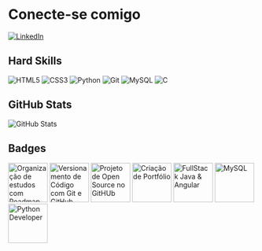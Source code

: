 # Conecte-se comigo

[![LinkedIn](https://img.shields.io/badge/LinkedIn-000?style=for-the-badge&logo=linkedin&logoColor=0E76A8)](https://www.linkedin.com/in/william-moreira-45288a1b4/)

## Hard Skills

![HTML5](https://img.shields.io/badge/HTML5-E34F26?style=for-the-badge&logo=html5&logoColor=white)
![CSS3](https://img.shields.io/badge/CSS3-1572B6?style=for-the-badge&logo=css3&logoColor=white)
![Python](https://img.shields.io/badge/Python-000?style=for-the-badge&logo=python)
![Git](https://img.shields.io/badge/GIT-E44C30?style=for-the-badge&logo=git&logoColor=white)
![MySQL](https://img.shields.io/badge/MySQL-005C84?style=for-the-badge&logo=mysql&logoColor=white)
![C](https://img.shields.io/badge/C-00599C?style=for-the-badge&logo=c&logoColor=white)

## GitHub Stats

![GitHub Stats](https://github-readme-stats.vercel.app/api?username=willmoreira27&theme=aura&show_icons=true&hide_title=true)

## Badges

<div align="left">
   <img height="80" width="80" title="Organização de estudos com Roadmap DIO e o Notion" src="https://github.com/willmoreira27/willmoreira27/assets/137202537/532a0a11-bd87-4dbf-963e-4d44f0f6eb80">
   <img height="80" width="80" title="Versionamento de Código com Git e GitHub"src="https://github.com/willmoreira27/willmoreira27/assets/137202537/72029701-dd9f-4216-a8c2-67c6efe77561">
   <img height="80" width="80" title="Projeto de Open Source no GitHUb"src="https://github.com/willmoreira27/willmoreira27/assets/137202537/daf83653-13e9-455e-884f-a645c3eb7bad" >
   <img height="80" width="80" title="Criação de Portfólio" src="https://github.com/willmoreira27/willmoreira27/assets/137202537/08931222-11f6-40e5-952f-fdeea666126c" >
   <img height="80" width="80" title="FullStack Java & Angular" src="https://hermes.dio.me/tracks/afebe5ed-2b18-438a-95b0-2c971e9aeff9.png" >
   <img height="80" width="80" title="MySQL" src="https://hermes.dio.me/courses/badge/92b14ead-e8b4-4eca-ab08-6800c8242469.png" >
   <img height="80" width="80" title="Python Developer" src="https://assets.dio.me/XdrRLJ6F_ahXAF0ZiMxImvECVfIdkd8LlDoeudV-Zxw/f:webp/h:120/q:80/L3RyYWNrcy83M2UxYWYwOS1kNTI1LTRjNWUtYjg3Yy1hN2RiZDRhOTU3NGEucG5n" >
</div><!-- ![Organizando seus Estudos com os Roadmaps DIO e o Notion](https://github.com/willmoreira27/willmoreira27/assets/137202537/532a0a11-bd87-4dbf-963e-4d44f0f6eb80)
![image](https://github.com/willmoreira27/willmoreira27/assets/137202537/72029701-dd9f-4216-a8c2-67c6efe77561) 
![image](https://github.com/willmoreira27/willmoreira27/assets/137202537/fe13ad86-78a0-4233-a7a1-f52dd93028f7)
![image](https://github.com/willmoreira27/willmoreira27/assets/137202537/08931222-11f6-40e5-952f-fdeea666126c)
![image](https://github.com/willmoreira27/willmoreira27/assets/137202537/daf83653-13e9-455e-884f-a645c3eb7bad)




